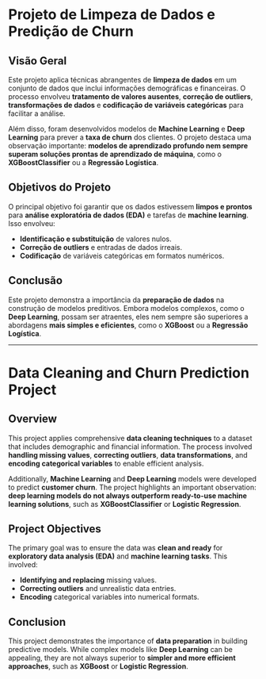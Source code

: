 # **Projeto de Limpeza de Dados e Predição de Churn**

## **Visão Geral**  
Este projeto aplica técnicas abrangentes de **limpeza de dados** em um conjunto de dados que inclui informações demográficas e financeiras. O processo envolveu **tratamento de valores ausentes**, **correção de outliers**, **transformações de dados** e **codificação de variáveis categóricas** para facilitar a análise.  

Além disso, foram desenvolvidos modelos de **Machine Learning** e **Deep Learning** para prever a **taxa de churn** dos clientes. O projeto destaca uma observação importante: **modelos de aprendizado profundo nem sempre superam soluções prontas de aprendizado de máquina**, como o **XGBoostClassifier** ou a **Regressão Logística**.  

## **Objetivos do Projeto**  
O principal objetivo foi garantir que os dados estivessem **limpos e prontos** para **análise exploratória de dados (EDA)** e tarefas de **machine learning**. Isso envolveu:  
- **Identificação e substituição** de valores nulos.  
- **Correção de outliers** e entradas de dados irreais.  
- **Codificação** de variáveis categóricas em formatos numéricos.  

## **Conclusão**  
Este projeto demonstra a importância da **preparação de dados** na construção de modelos preditivos. Embora modelos complexos, como o **Deep Learning**, possam ser atraentes, eles nem sempre são superiores a abordagens **mais simples e eficientes**, como o **XGBoost** ou a **Regressão Logística**.  


------------------------------------------------------------------------------------------------------------------------------------------------------------------------------------

# **Data Cleaning and Churn Prediction Project**

## **Overview**  
This project applies comprehensive **data cleaning techniques** to a dataset that includes demographic and financial information. The process involved **handling missing values**, **correcting outliers**, **data transformations**, and **encoding categorical variables** to enable efficient analysis.  

Additionally, **Machine Learning** and **Deep Learning** models were developed to predict **customer churn**. The project highlights an important observation: **deep learning models do not always outperform ready-to-use machine learning solutions**, such as **XGBoostClassifier** or **Logistic Regression**.  

## **Project Objectives**  
The primary goal was to ensure the data was **clean and ready** for **exploratory data analysis (EDA)** and **machine learning tasks**. This involved:  
- **Identifying and replacing** missing values.  
- **Correcting outliers** and unrealistic data entries.  
- **Encoding** categorical variables into numerical formats.  

## **Conclusion**  
This project demonstrates the importance of **data preparation** in building predictive models. While complex models like **Deep Learning** can be appealing, they are not always superior to **simpler and more efficient approaches**, such as **XGBoost** or **Logistic Regression**.  

